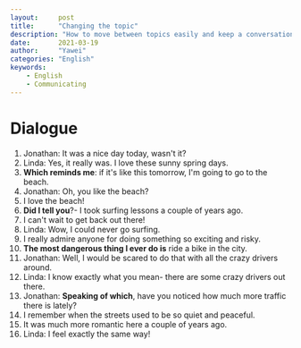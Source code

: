 ```yaml
---
layout:		post
title:		"Changing the topic"
description: "How to move between topics easily and keep a conversation going"
date:		2021-03-19
author:		"Yawei"
categories: "English"
keywords:
    - English
    - Communicating
---
```



# Dialogue
1. Jonathan: It was a nice day today, wasn't it?
2. Linda: Yes, it really was. I love these sunny spring days.
3. **Which reminds me**: if it's like this tomorrow, I'm going to go to the beach.
4. Jonathan: Oh, you like the beach?
5. I love the beach!
6. **Did I tell you**?- I took surfing lessons a couple of years ago.
7. I can't wait to get back out there!
8. Linda: Wow, I could never go surfing.
9. I really admire anyone for doing something so exciting and risky.
10. **The most dangerous thing I ever do is** ride a bike in the city.
11. Jonathan: Well, I would be scared to do that with all the crazy drivers around.
12. Linda: I know exactly what you mean- there are some crazy drivers out there.
13. Jonathan: **Speaking of which**, have you noticed how much more traffic there is lately?
14. I remember when the streets used to be so quiet and peaceful.
15. It was much more romantic here a couple of years ago.
16. Linda: I feel exactly the same way!
